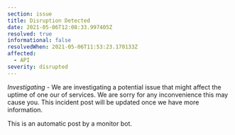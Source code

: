 ```yaml
---
section: issue
title: Disruption Detected
date: 2021-05-06T12:08:33.997405Z
resolved: true
informational: false
resolvedWhen: 2021-05-06T11:53:23.170133Z
affected:
  - API
severity: disrupted
---
```

*Investigating* - We are investigating a potential issue that might affect the uptime of one our of services. We are sorry for any inconvenience this may cause you. This incident post will be updated once we have more information.

This is an automatic post by a monitor bot.
        